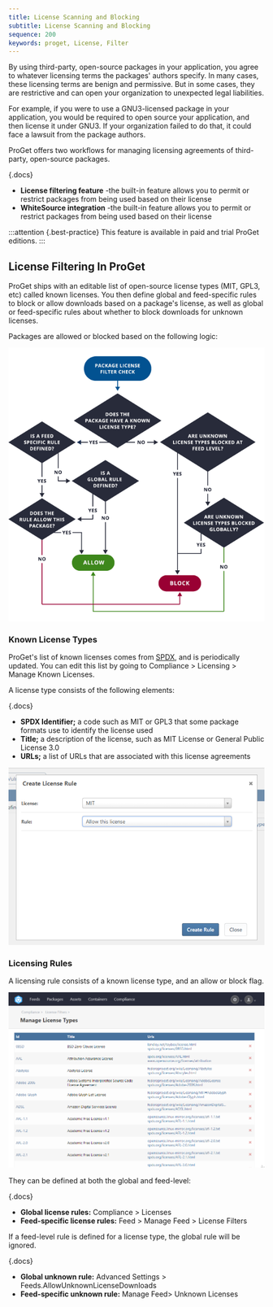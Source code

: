 ```yaml
---
title: License Scanning and Blocking
subtitle: License Scanning and Blocking
sequence: 200
keywords: proget, License, Filter
---
```

By using third-party, open-source packages in your application, you agree to whatever licensing terms the packages' authors specify. In many cases, these licensing terms are benign and permissive. But in some cases, they are restrictive and can open your organization to unexpected legal liabilities.

For example, if you were to use a GNU3-licensed package in your application, you would be required to open source your application, and then license it under GNU3. If your organization failed to do that, it could face a lawsuit from the package authors.

ProGet offers two workflows for managing licensing agreements of third-party, open-source packages.

{.docs}

- **License filtering feature** -the built-in feature allows you to permit or restrict packages from being used based on their license
- **WhiteSource integration**  -the built-in feature allows you to permit or restrict packages from being used based on their license

:::attention {.best-practice}
This feature is available in paid and trial ProGet editions.
:::

##   License Filtering In ProGet

ProGet ships with an editable list of open-source license types (MIT, GPL3, etc) called known licenses. You then define global and feed-specific rules to block or allow downloads based on a package's license, as well as global or feed-specific rules about whether to block downloads for unknown licenses.

Packages are allowed or blocked based on the following logic:

![](/resources/documentation/proget/fliter-logic.png)

### Known License Types

ProGet's list of known licenses comes from [SPDX](https://spdx.org/licenses), and is periodically updated. You can edit this list by going to Compliance > Licensing > Manage Known Licenses.

A license type consists of the following elements:

{.docs}
- **SPDX Identifier;** a code such as MIT or GPL3 that some package formats use to identify the license used
- **Title;** a description of the license, such as MIT License or General Public License 3.0
- **URLs;** a list of URLs that are associated with this license agreements

![](/resources/documentation/proget/license-rule.png)

### Licensing Rules

A licensing rule consists of a known license type, and an allow or block flag.

![](/resources/documentation/proget/license-list.png)

They can be defined at both the global and feed-level:

{.docs}
- **Global license rules:** Compliance > Licenses
- **Feed-specific license rules:** Feed > Manage Feed > License Filters

If a feed-level rule is defined for a license type, the global rule will be ignored.

{.docs}
- **Global unknown rule:** Advanced Settings > Feeds.AllowUnknownLicenseDownloads
- **Feed-specific unknown rule:** Manage Feed> Unknown Licenses

